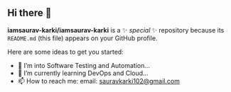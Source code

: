 ## Hi there 👋

**iamsaurav-karki/iamsaurav-karki** is a ✨ _special_ ✨ repository because its `README.md` (this file) appears on your GitHub profile.

Here are some ideas to get you started:

- 🔭 I’m into Software Testing and Automation...
- 🌱 I’m currently learning DevOps and Cloud...
- 📫 How to reach me: email: sauravkarki102@gmail.com
